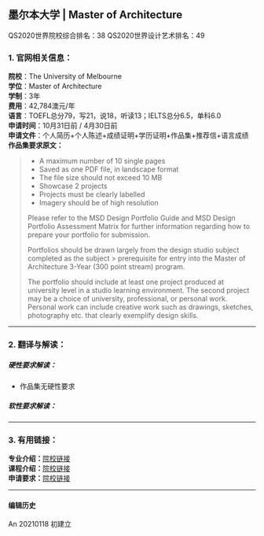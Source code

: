 ## 墨尔本大学 | Master of Architecture

QS2020世界院校综合排名：38
QS2020世界设计艺术排名：49


### 1. 官网相关信息：

**院校**：The University of Melbourne  
**学位**：Master of Architecture  
**学制**：3年  
**费用**：42,784澳元/年  
**语言**：TOEFL总分79，写21，说18，听读13；IELTS总分6.5，单科6.0   
**申请时间**：10月31日前 / 4月30日前   
**申请文件**：个人简历+个人陈述+成绩证明+学历证明+作品集+推荐信+语言成绩    
**作品集要求原文：**   
> - A maximum number of 10 single pages
> - Saved as one PDF file, in landscape format
> - The file size should not exceed 10 MB
> - Showcase 2 projects
> - Projects must be clearly labelled
> - Imagery should be of high resolution
>
> Please refer to the MSD Design Portfolio Guide and MSD Design Portfolio Assessment Matrix for further information regarding how to prepare your portfolio for submission.
>
> Portfolios should be drawn largely from the design studio subject completed as the subject > prerequisite for entry into the Master of Architecture 3-Year (300 point stream) program.
>
> The portfolio should include at least one project produced at university level in a studio learning environment. The second project may be a choice of university, professional, or personal work. Personal work can include creative work such as drawings, sketches, photography etc. that clearly exemplify design skills.   



---


### 2. 翻译与解读：

##### 硬性要求解读：
- 作品集无硬性要求  


##### 软性要求解读：



---


### 3. 有用链接：

**专业介绍：**[院校链接](https://study.unimelb.edu.au/find/courses/graduate/master-of-architecture/)  
**课程介绍：**[院校链接](https://study.unimelb.edu.au/find/courses/graduate/master-of-architecture/what-will-i-study/)  
**申请要求：**[院校链接](https://study.unimelb.edu.au/find/courses/graduate/master-of-architecture/how-to-apply/)




---


#### 编辑历史

An 20210118 初建立
